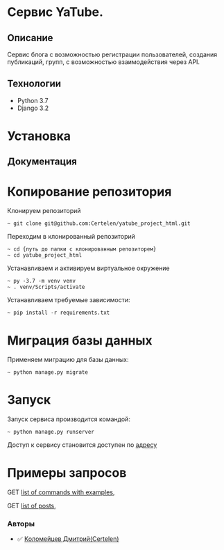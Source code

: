 # Cервис YaTube.

## Описание
Сервис блога с возможностью регистрации пользователей, создания публикаций, групп, с возможностью взаимодействия через API.

## Технологии
- Python 3.7
- Django 3.2

# Установка
## Документация
# Копирование репозитория
Клонируем репозиторий
```
~ git clone git@github.com:Certelen/yatube_project_html.git
```
Переходим в клонированный репозиторий
```
~ cd {путь до папки с клонированным репозиторем}
~ cd yatube_project_html
```
Устанавливаем и активируем виртуальное окружение
```
~ py -3.7 -m venv venv
~ . venv/Scripts/activate
```
Устанавливаем требуемые зависимости:
```
~ pip install -r requirements.txt
```
# Миграция базы данных
Применяем миграцию для базы данных:
```
~ python manage.py migrate
```
# Запуск
Запуск сервиса производится командой:
```
~ python manage.py runserver
```
Доступ к сервису становится доступен по [адресу](http://127.0.0.1:8000/)

# Примеры запросов
GET [list of commands with examples](http://127.0.0.1:8000/redoc/#tag/api),

GET [list of posts](http://127.0.0.1:8000/api/v1/posts/),
### Авторы
- :white_check_mark: [Коломейцев Дмитрий(Certelen)](https://github.com/Certelen)

